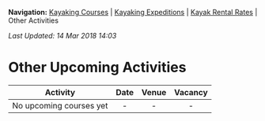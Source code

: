 **Navigation:** [Kayaking Courses](index) &#124; [Kayaking Expeditions](expedition) &#124; [Kayak Rental Rates](rental) &#124; Other Activities

_Last Updated: 14 Mar 2018 14:03_
# Other Upcoming Activities

Activity | Date | Venue | Vacancy
:---:|:---:|:---:|:---:
No upcoming courses yet|-|-|-

